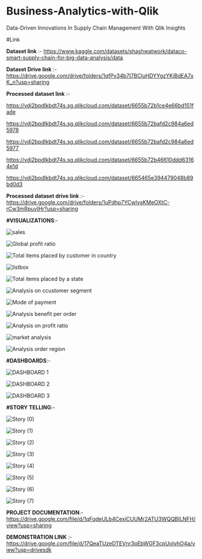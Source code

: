 # Business-Analytics-with-Qlik
Data-Driven Innovations In Supply Chain Management With Qlik Insights

#Link

**Dataset link** :-  https://www.kaggle.com/datasets/shashwatwork/dataco-smart-supply-chain-for-big-data-analysis/data

**Dataset Drive link**  :-   https://drive.google.com/drive/folders/1qfPv34b7I7BCluHDYYgzYKjBdEA7xK_n?usp=sharing

**Processed dataset link** :- 

https://vdj2bpdlkbdt74s.sg.qlikcloud.com/dataset/6655b72b1ce4e66bd151fade

https://vdj2bpdlkbdt74s.sg.qlikcloud.com/dataset/6655b72bafd2c984a6ed5978

https://vdj2bpdlkbdt74s.sg.qlikcloud.com/dataset/6655b72bafd2c984a6ed5977

https://vdj2bpdlkbdt74s.sg.qlikcloud.com/dataset/6655b72b46610ddd63164e1d

https://vdj2bpdlkbdt74s.sg.qlikcloud.com/dataset/665465e394479048b89bd0d3

**Processed dataset drive link** :- https://drive.google.com/drive/folders/1uPdhp7YCwIysKMeOXtC-rCw3mRpuvIHr?usp=sharing

**#VISUALIZATIONS**:-

![sales](https://github.com/DEVILsGITHUB/Business-Analytics-with-Qlik/assets/145640143/b32fbee9-a0e8-47d8-ac3f-cb1d5c5bcb17)


![Global profit ratio](https://github.com/DEVILsGITHUB/Business-Analytics-with-Qlik/assets/145640143/7eab9efb-6f64-4ce8-8a08-bbb7b8e5bebd)


![Total items placed by customer in country](https://github.com/DEVILsGITHUB/Business-Analytics-with-Qlik/assets/145640143/acadd6d8-7a67-4978-a5ae-539c6e7937bd)


![listbox](https://github.com/DEVILsGITHUB/Business-Analytics-with-Qlik/assets/145640143/da3f5930-775d-4474-abf9-a37058739652)


![Total items placed by a state](https://github.com/DEVILsGITHUB/Business-Analytics-with-Qlik/assets/145640143/a4d74747-8fbb-4c35-b0f9-4cd06aac3d0e)


![Analysis on ccustomer segment ](https://github.com/DEVILsGITHUB/Business-Analytics-with-Qlik/assets/145640143/2d0abf29-5ddc-4f0a-8026-737797556459)


![Mode of payment](https://github.com/DEVILsGITHUB/Business-Analytics-with-Qlik/assets/145640143/ea997dd7-435e-4471-a19e-02e06c6be36a)


![Analysis benefit per order](https://github.com/DEVILsGITHUB/Business-Analytics-with-Qlik/assets/145640143/fa77067b-1429-440b-8d30-937ab2979a93)


![Analysis on profit ratio](https://github.com/DEVILsGITHUB/Business-Analytics-with-Qlik/assets/145640143/9a9f4198-8ddf-4c6b-af3e-ca9a3152ad88)


![market analysis](https://github.com/DEVILsGITHUB/Business-Analytics-with-Qlik/assets/145640143/c3c1a7fb-548a-4960-91a5-a2eaa4d2d835)


![Analysis order region](https://github.com/DEVILsGITHUB/Business-Analytics-with-Qlik/assets/145640143/aed2fd55-4c98-4f7e-97d7-e0610cb6e18b)

**#DASHBOARDS**:-

![DASHBOARD 1](https://github.com/DEVILsGITHUB/Business-Analytics-with-Qlik/assets/145640143/da427350-0867-4518-8fc2-31f4c938956e)


![DASHBOARD 2](https://github.com/DEVILsGITHUB/Business-Analytics-with-Qlik/assets/145640143/df52c0b6-eb16-4f18-bef9-149b6110f06c)


![DASHBOARD 3](https://github.com/DEVILsGITHUB/Business-Analytics-with-Qlik/assets/145640143/5c3197bc-6154-4c0e-bfeb-1f7e298c081f)

**#STORY TELLING**:- 

![Story (0)](https://github.com/DEVILsGITHUB/Business-Analytics-with-Qlik/assets/145640143/d23c7c00-0e81-4708-a1f6-f6edaab00d9c)

![Story (1)](https://github.com/DEVILsGITHUB/Business-Analytics-with-Qlik/assets/145640143/9477f605-b05b-40d6-86df-b46b3bb26691)

![Story (2)](https://github.com/DEVILsGITHUB/Business-Analytics-with-Qlik/assets/145640143/8e2e343c-710e-45d0-adf6-a04c39732239)

![Story (3)](https://github.com/DEVILsGITHUB/Business-Analytics-with-Qlik/assets/145640143/aedf4867-869d-472c-ac25-5657c3780c21)

![Story (4)](https://github.com/DEVILsGITHUB/Business-Analytics-with-Qlik/assets/145640143/c7e656b5-1032-48c9-9a28-577b093ce6cc)

![Story (5)](https://github.com/DEVILsGITHUB/Business-Analytics-with-Qlik/assets/145640143/dfde7283-1d1a-47a1-afc3-b18c756f688b)

![Story (6)](https://github.com/DEVILsGITHUB/Business-Analytics-with-Qlik/assets/145640143/82fcbec9-0f53-4ec3-acee-f42475f99787)

![Story (7)](https://github.com/DEVILsGITHUB/Business-Analytics-with-Qlik/assets/145640143/0e1e25c5-3d3c-4af6-b20b-bdf5e410487c)

**PROJECT DOCUMENTATION**:- https://drive.google.com/file/d/1qFqdeULb4CexiCUUMr2ATU3WQQBILNFH/view?usp=sharing

**DEMONSTRATION LINK** :- https://drive.google.com/file/d/17QeaTUzeDTEVnr3pEbWGF3cpUoIvhO4a/view?usp=drivesdk
